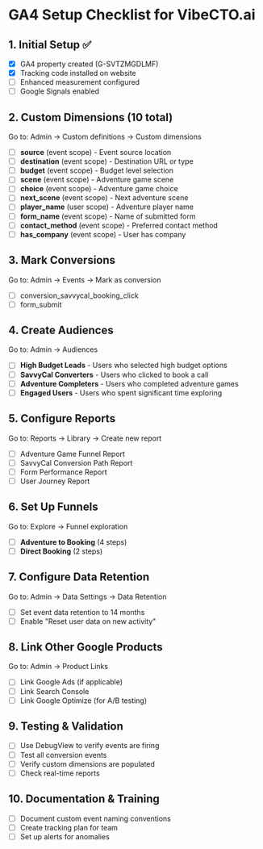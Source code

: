 
# GA4 Setup Checklist for VibeCTO.ai

## 1. Initial Setup ✅
- [x] GA4 property created (G-SVTZMGDLMF)
- [x] Tracking code installed on website
- [ ] Enhanced measurement configured
- [ ] Google Signals enabled

## 2. Custom Dimensions (10 total)
Go to: Admin → Custom definitions → Custom dimensions

- [ ] **source** (event scope) - Event source location
- [ ] **destination** (event scope) - Destination URL or type
- [ ] **budget** (event scope) - Budget level selection
- [ ] **scene** (event scope) - Adventure game scene
- [ ] **choice** (event scope) - Adventure game choice
- [ ] **next_scene** (event scope) - Next adventure scene
- [ ] **player_name** (user scope) - Adventure player name
- [ ] **form_name** (event scope) - Name of submitted form
- [ ] **contact_method** (event scope) - Preferred contact method
- [ ] **has_company** (event scope) - User has company

## 3. Mark Conversions
Go to: Admin → Events → Mark as conversion

- [ ] conversion_savvycal_booking_click
- [ ] form_submit

## 4. Create Audiences
Go to: Admin → Audiences

- [ ] **High Budget Leads** - Users who selected high budget options
- [ ] **SavvyCal Converters** - Users who clicked to book a call
- [ ] **Adventure Completers** - Users who completed adventure games
- [ ] **Engaged Users** - Users who spent significant time exploring

## 5. Configure Reports
Go to: Reports → Library → Create new report

- [ ] Adventure Game Funnel Report
- [ ] SavvyCal Conversion Path Report  
- [ ] Form Performance Report
- [ ] User Journey Report

## 6. Set Up Funnels
Go to: Explore → Funnel exploration

- [ ] **Adventure to Booking** (4 steps)
- [ ] **Direct Booking** (2 steps)

## 7. Configure Data Retention
Go to: Admin → Data Settings → Data Retention

- [ ] Set event data retention to 14 months
- [ ] Enable "Reset user data on new activity"

## 8. Link Other Google Products
Go to: Admin → Product Links

- [ ] Link Google Ads (if applicable)
- [ ] Link Search Console
- [ ] Link Google Optimize (for A/B testing)

## 9. Testing & Validation
- [ ] Use DebugView to verify events are firing
- [ ] Test all conversion events
- [ ] Verify custom dimensions are populated
- [ ] Check real-time reports

## 10. Documentation & Training
- [ ] Document custom event naming conventions
- [ ] Create tracking plan for team
- [ ] Set up alerts for anomalies
